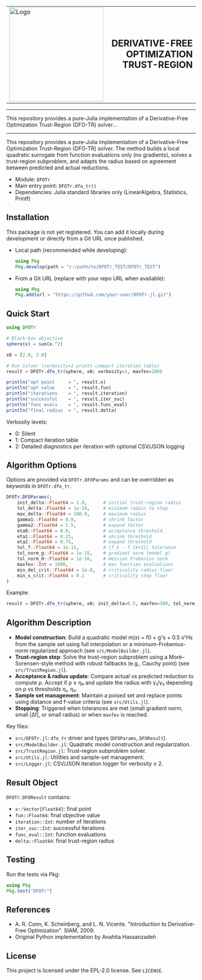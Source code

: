 <table style="border: none; width: 100%;">
  <tr>
    <td style="vertical-align: middle; width: 110px;">
      <img src="https://github.com/user-attachments/assets/59c3f790-5bcc-4932-82bc-fe4ca168d15f" alt="Logo" width="250" height="250">
    </td>
    <td style="vertical-align: middle; text-align: right;">
      <div style="font-size: 24px; font-weight: bold; line-height: 1.2;">
        DERIVATIVE-FREE OPTIMIZATION<br>
        TRUST-REGION
      </div>
    </td>
  </tr>
</table>


---

This repository provides a pure-Julia implementation of a Derivative-Free Optimization Trust-Region (DFO-TR) solver...

---

This repository provides a pure-Julia implementation of a Derivative-Free Optimization Trust-Region (DFO-TR) solver. The method builds a local quadratic surrogate from function evaluations only (no gradients), solves a trust-region subproblem, and adapts the radius based on agreement between predicted and actual reductions.

- Module: `DFOTr`
- Main entry point: `DFOTr.dfo_tr()`
- Dependencies: Julia standard libraries only (LinearAlgebra, Statistics, Printf)

## Installation

This package is not yet registered. You can add it locally during development or directly from a Git URL once published.

- Local path (recommended while developing):
  ```julia
  using Pkg
  Pkg.develop(path = "c:/path/to/DFOTr_TEST/DFOTr_TEST")
  ```
- From a Git URL (replace with your repo URL when available):
  ```julia
  using Pkg
  Pkg.add(url = "https://github.com/your-user/DFOTr.jl.git")
  ```

## Quick Start

```julia
using DFOTr

# Black-box objective
sphere(x) = sum(x.^2)

x0 = [2.0, 3.0]

# Run solver (verbosity=1 prints compact iteration table)
result = DFOTr.dfo_tr(sphere, x0; verbosity=1, maxfev=200)

println("opt point     = ", result.x)
println("opt value     = ", result.fun)
println("iterations    = ", result.iteration)
println("successful    = ", result.iter_suc)
println("func evals    = ", result.func_eval)
println("final radius  = ", result.delta)
```
Verbosity levels:
- 0: Silent
- 1: Compact iteration table
- 2: Detailed diagnostics per iteration with optional CSV/JSON logging

## Algorithm Options

Options are provided via `DFOTr.DFOParams` and can be overridden as keywords in `DFOTr.dfo_tr`.

```julia
DFOTr.DFOParams(; 
    init_delta::Float64 = 1.0,      # initial trust-region radius
    tol_delta::Float64 = 1e-10,     # minimum radius to stop
    max_delta::Float64 = 100.0,     # maximum radius
    gamma1::Float64 = 0.8,          # shrink factor
    gamma2::Float64 = 1.5,          # expand factor
    eta0::Float64 = 0.0,            # acceptance threshold
    eta1::Float64 = 0.25,           # shrink threshold
    eta2::Float64 = 0.75,           # expand threshold
    tol_f::Float64 = 1e-15,         # |f_k - f_{k+1}| tolerance
    tol_norm_g::Float64 = 1e-15,    # gradient norm (model g)
    tol_norm_H::Float64 = 1e-10,    # Hessian Frobenius norm
    maxfev::Int = 1000,             # max function evaluations
    min_del_crit::Float64 = 1e-8,   # criticality radius floor
    min_s_crit::Float64 = 0.1       # criticality step floor
)
```

Example:
```julia
result = DFOTr.dfo_tr(sphere, x0; init_delta=0.5, maxfev=300, tol_norm_g=1e-8, verbosity=2)
```

## Algorithm Description

- __Model construction__: Build a quadratic model m(x) = f0 + gᵀs + 0.5 sᵀHs from the sample set using full interpolation or a minimum-Frobenius-norm regularized approach (see `src/ModelBuilder.jl`).
- __Trust-region step__: Solve the trust-region subproblem using a Moré–Sorensen-style method with robust fallbacks (e.g., Cauchy point) (see `src/TrustRegion.jl`).
- __Acceptance & radius update__: Compare actual vs predicted reduction to compute ρ. Accept if ρ ≥ η₀ and update the radius with γ₁/γ₂ depending on ρ vs thresholds η₁, η₂.
- __Sample set management__: Maintain a poised set and replace points using distance and f-value criteria (see `src/Utils.jl`).
- __Stopping__: Triggered when tolerances are met (small gradient norm, small |Δf|, or small radius) or when `maxfev` is reached.

Key files:
- `src/DFOTr.jl`: `dfo_tr` driver and types (`DFOParams`, `DFOResult`).
- `src/ModelBuilder.jl`: Quadratic model construction and regularization.
- `src/TrustRegion.jl`: Trust-region subproblem solver.
- `src/Utils.jl`: Utilities and sample-set management.
- `src/Logger.jl`: CSV/JSON iteration logger for verbosity ≥ 2.

## Result Object

`DFOTr.DFOResult` contains:
- `x::Vector{Float64}`: final point
- `fun::Float64`: final objective value
- `iteration::Int`: number of iterations
- `iter_suc::Int`: successful iterations
- `func_eval::Int`: function evaluations
- `delta::Float64`: final trust-region radius

## Testing

Run the tests via Pkg:
```julia
using Pkg
Pkg.test("DFOTr")
```

## References

- A. R. Conn, K. Scheinberg, and L. N. Vicente. "Introduction to Derivative-Free Optimization". SIAM, 2009.
- Original Python implementation by Anahita Hassanzadeh

## License

This project is licensed under the EPL-2.0 license. See `LICENSE`.
